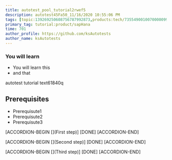 ```yaml
---
title: autotest_pool_tutorial2rwef5
description: autotest45Fa50_11/16/2020 10:55:06 PM
tags: [topic:139269250608756787992873,products:tech/73554900100700000996,tutorial:experience/advanced]
primary_tag: tutorial:product/sapHana
time: 701
author_profile: https://github.com/ksAutotests
author_name: ksAutotests
---
```

### You will learn
- You will learn this
- and that

autotest tutorial text61840q

## Prerequisites
- Prerequisute1
- Prerequisute2
- Prerequisute3

[ACCORDION-BEGIN [](First step)]
[DONE]
[ACCORDION-END]

[ACCORDION-BEGIN [](Second step)]
[DONE]
[ACCORDION-END]

[ACCORDION-BEGIN [](Third step)]
[DONE]
[ACCORDION-END]

